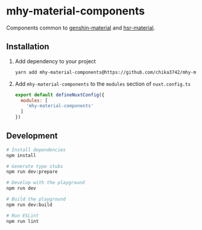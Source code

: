 # mhy-material-components

Components common to [genshin-material][genshin-material-repo-url] and [hsr-material][hsr-material-repo-url].

## Installation

1. Add dependency to your project

    ```bash
    yarn add mhy-material-components@https://github.com/chika3742/mhy-material-components#main
    ```

2. Add `mhy-material-components` to the `modules` section of `nuxt.config.ts`

    ```js
    export default defineNuxtConfig({
      modules: [
        'mhy-material-components'
      ]
    })
    ```

## Development

```bash
# Install dependencies
npm install

# Generate type stubs
npm run dev:prepare

# Develop with the playground
npm run dev

# Build the playground
npm run dev:build

# Run ESLint
npm run lint
```

<!-- Links -->
[genshin-material-repo-url]: https://github.com/chika3742/genshin-material
[hsr-material-repo-url]: https://github.com/chika3742/hsr-material
